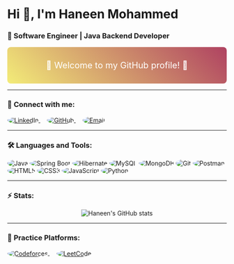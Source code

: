 # Hi 👋, I'm Haneen Mohammed

### 🚀 Software Engineer | Java Backend Developer

<div style="background: linear-gradient(45deg, #f3ec78, #af4261); padding: 10px; border-radius: 8px;">
  <p style="font-size: 20px; color: white; text-align: center;">
    🌟 Welcome to my GitHub profile! 🌟
  </p>
</div>

---

### 💬 **Connect with me:**

<p align="left">
  <a href="https://linkedin.com/in/haneenmohamed" target="_blank">
    <img align="center" src="https://img.shields.io/badge/-Haneen%20Mohammed-blue?style=flat-round&logo=linkedin&logoColor=white" alt="LinkedIn" style="border-radius: 50%;"/>
  </a>&nbsp;&nbsp;&nbsp;
  <a href="https://github.com/Ho0nn" target="_blank">
    <img align="center" src="https://img.shields.io/badge/GitHub-Ho0nn-black?style=flat-round&logo=github&logoColor=white" alt="GitHub" style="border-radius: 50%;"/>
  </a>&nbsp;&nbsp;&nbsp;
  <a href="mailto:haneen.m.elfeky@gmail.com" target="_blank">
    <img align="center" src="https://img.shields.io/badge/Email-haneen.m.elfeky@gmail.com-red?style=flat-round&logo=gmail&logoColor=white" alt="Email" style="border-radius: 50%;"/>
  </a>
</p>

---

### 🛠️ **Languages and Tools:**

<p align="left">
  <img src="https://img.shields.io/badge/Java-ED8B00?style=flat-round&logo=java&logoColor=white" alt="Java" style="border-radius: 50%;"/>
  <img src="https://img.shields.io/badge/Spring_Boot-6DB33F?style=flat-round&logo=spring&logoColor=white" alt="Spring Boot" style="border-radius: 50%;"/>
  <img src="https://img.shields.io/badge/Hibernate-59666C?style=flat-round&logo=hibernate&logoColor=white" alt="Hibernate" style="border-radius: 50%;"/>
  <img src="https://img.shields.io/badge/MySQL-4479A1?style=flat-round&logo=mysql&logoColor=white" alt="MySQL" style="border-radius: 50%;"/>
  <img src="https://img.shields.io/badge/MongoDB-4EA94B?style=flat-round&logo=mongodb&logoColor=white" alt="MongoDB" style="border-radius: 50%;"/>
  <img src="https://img.shields.io/badge/Git-F05032?style=flat-round&logo=git&logoColor=white" alt="Git" style="border-radius: 50%;"/>
  <img src="https://img.shields.io/badge/Postman-FF6C37?style=flat-round&logo=postman&logoColor=white" alt="Postman" style="border-radius: 50%;"/>
  <img src="https://img.shields.io/badge/HTML5-E34F26?style=flat-round&logo=html5&logoColor=white" alt="HTML5" style="border-radius: 50%;"/>
  <img src="https://img.shields.io/badge/CSS3-1572B6?style=flat-round&logo=css3&logoColor=white" alt="CSS3" style="border-radius: 50%;"/>
  <img src="https://img.shields.io/badge/JavaScript-F7DF1E?style=flat-round&logo=javascript&logoColor=black" alt="JavaScript" style="border-radius: 50%;"/>
  <img src="https://img.shields.io/badge/Python-3776AB?style=flat-round&logo=python&logoColor=white" alt="Python" style="border-radius: 50%;"/>
</p>

---

### ⚡ **Stats:**

<p align="center">
  <img src="https://github-readme-stats.vercel.app/api?username=Ho0nn&show_icons=true&theme=radical" alt="Haneen's GitHub stats"/>
</p>

---

### 🧩 **Practice Platforms:**

<p align="left">
  <a href="https://codeforces.com/profile/your-profile" target="_blank">
    <img align="center" src="https://img.shields.io/badge/Codeforces-003C71?style=flat-round&logo=codeforces&logoColor=white" alt="Codeforces" style="border-radius: 50%;"/>
  </a>&nbsp;&nbsp;&nbsp;
  <a href="https://leetcode.com/your-username" target="_blank">
    <img align="center" src="https://img.shields.io/badge/LeetCode-FFA116?style=flat-round&logo=leetcode&logoColor=black" alt="LeetCode" style="border-radius: 50%;"/>
  </a>
</p>
